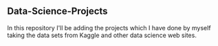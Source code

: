 ## Data-Science-Projects ##     
In this repository I'll be adding the projects which I have done by myself taking the data sets from Kaggle and other data science web sites.                              
  
